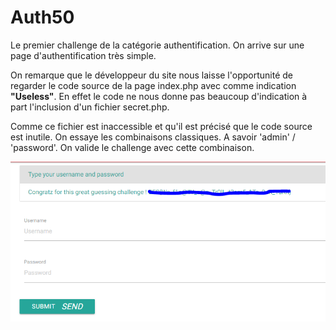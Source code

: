 
# Auth50

Le premier challenge de la catégorie authentification. 
On arrive sur une page d'authentification très simple.

On remarque que le développeur du site nous laisse l'opportunité de regarder le code source de la page index.php avec comme indication **"Useless"**.
En effet le code ne nous donne pas beaucoup d'indication à part l'inclusion d'un fichier secret.php.

Comme ce fichier est inaccessible et qu'il est précisé que le code source est inutile. On essaye les combinaisons classiques. A savoir 'admin' / 'password'.
On valide le challenge avec cette combinaison.

![auth50 images](auth50.png "auth50")
